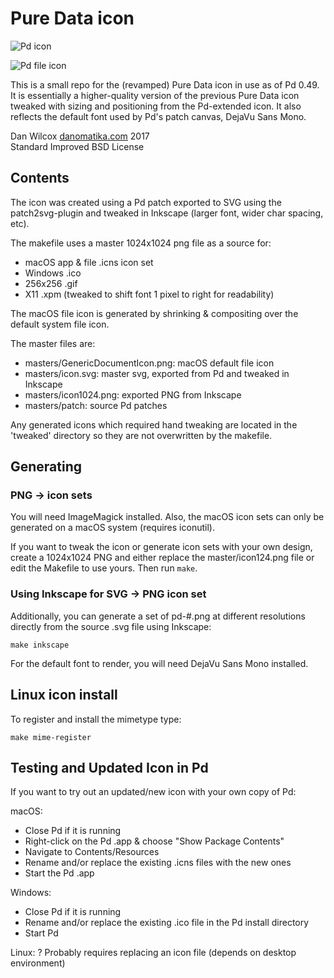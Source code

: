# Pure Data icon

![Pd icon](https://github.com/pure-data/pd-icon/raw/master/masters/icon1024.png)

![Pd file icon](https://github.com/pure-data/pd-icon/raw/master/pd-file.png)

This is a small repo for the (revamped) Pure Data icon in use as of Pd 0.49. It is essentially a higher-quality version of the previous Pure Data icon tweaked with sizing and positioning from the Pd-extended icon. It also reflects the default font used by Pd's patch canvas, DejaVu Sans Mono.

Dan Wilcox [danomatika.com](http://danomatika.com) 2017  
Standard Improved BSD License

Contents
--------

The icon was created using a Pd patch exported to SVG using the patch2svg-plugin and tweaked in Inkscape (larger font, wider char spacing, etc).

The makefile uses a master 1024x1024 png file as a source for:

* macOS app & file .icns icon set
* Windows .ico
* 256x256 .gif
* X11 .xpm (tweaked to shift font 1 pixel to right for readability)

The macOS file icon is generated by shrinking & compositing over the default system file icon.

The master files are:

* masters/GenericDocumentIcon.png: macOS default file icon
* masters/icon.svg: master svg, exported from Pd and tweaked in Inkscape
* masters/icon1024.png: exported PNG from Inkscape
* masters/patch: source Pd patches

Any generated icons which required hand tweaking are located in the 'tweaked' directory so they are not overwritten by the makefile.

Generating
----------

### PNG -> icon sets

You will need ImageMagick installed. Also, the macOS icon sets can only be generated on a macOS system (requires iconutil).

If you want to tweak the icon or generate icon sets with your own design, create a 1024x1024 PNG and either replace the master/icon124.png file or edit the Makefile to use yours. Then run `make`.

### Using Inkscape for SVG -> PNG icon set

Additionally, you can generate a set of pd-#.png at different resolutions directly from the source .svg file using Inkscape:

    make inkscape

For the default font to render, you will need DejaVu Sans Mono installed.

Linux icon install
------------------

To register and install the mimetype type:

    make mime-register


Testing and Updated Icon in Pd
------------------------------

If you want to try out an updated/new icon with your own copy of Pd:

macOS: 

  * Close Pd if it is running
  * Right-click on the Pd .app & choose "Show Package Contents"
  * Navigate to Contents/Resources
  * Rename and/or replace the existing .icns files with the new ones
  * Start the Pd .app

Windows:
  
  * Close Pd if it is running
  * Rename and/or replace the existing .ico file in the Pd install directory
  * Start Pd

Linux: ? Probably requires replacing an icon file (depends on desktop environment)
